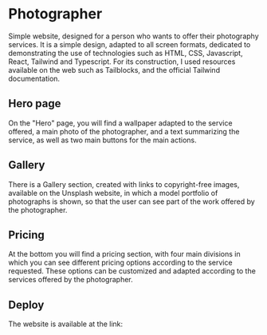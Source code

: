 # Photographer
Simple website, designed for a person who wants to offer their photography services. It is a simple design, adapted to all screen formats, dedicated to demonstrating the use of technologies such as HTML, CSS, Javascript, React, Tailwind and Typescript. For its construction, I used resources available on the web such as Tailblocks, and the official Tailwind documentation.

## Hero page
On the "Hero" page, you will find a wallpaper adapted to the service offered, a main photo of the photographer, and a text summarizing the service, as well as two main buttons for the main actions.

## Gallery
There is a Gallery section, created with links to copyright-free images, available on the Unsplash website, in which a model portfolio of photographs is shown, so that the user can see part of the work offered by the photographer.

## Pricing
At the bottom you will find a pricing section, with four main divisions in which you can see different pricing options according to the service requested. These options can be customized and adapted according to the services offered by the photographer.

## Deploy
The website is available at the link: